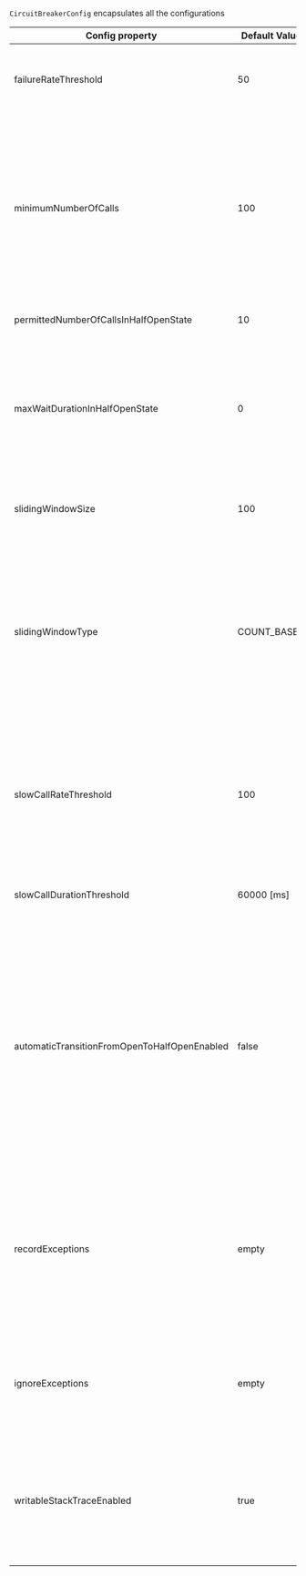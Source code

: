 `CircuitBreakerConfig` encapsulates all the configurations

Config property | Default Value | Description
--- | --- | ---
failureRateThreshold | 50 | When the failure rate is equal or greater than the threshold the CircuitBreaker transitions to open and starts short-circuiting calls.
minimumNumberOfCalls | 100 | Configures the minimum number of calls which are required (per sliding window period) before the CircuitBreaker can calculate the error rate or slow call rate. For example, if minimumNumberOfCalls is 10, then at least 10 calls must be recorded, before the failure rate can be calculated. If only 9 calls have been recorded the CircuitBreaker will not transition to open even if all 9 calls have failed.
permittedNumberOfCallsInHalfOpenState | 10 | Configures the number of permitted calls when the CircuitBreaker is half open.
maxWaitDurationInHalfOpenState | 0 | Configures a maximum wait duration which controls the longest amount of time a CircuitBreaker could stay in Half Open state, before it switches to open. Value 0 means Circuit Breaker would wait infinitely in HalfOpen State until all permitted calls have been completed.
slidingWindowSize | 100 | Configures the size of the sliding window which is used to record the outcome of calls when the CircuitBreaker is closed.
slidingWindowType | COUNT_BASED | Configures the type of the sliding window which is used to record the outcome of calls when the CircuitBreaker is closed. Sliding window can either be count-based or time-based. If the sliding window is COUNT_BASED, _the last_ `slidingWindowSize` _calls_ are recorded and aggregated. If the sliding window is TIME_BASED, _the calls of the last_ `slidingWindowSize` _seconds_ recorded and aggregated.
slowCallRateThreshold | 100 | Configures a threshold in percentage. The CircuitBreaker considers a call as slow when the call duration is greater than `slowCallDurationThreshold`. When the percentage of slow calls is equal or greater the threshold, the CircuitBreaker transitions to open and starts short-circuiting calls.
slowCallDurationThreshold | 60000 [ms] | Configures the duration threshold above which calls are considered as slow and increase the rate of slow calls.
automaticTransitionFromOpenToHalfOpenEnabled | false | If set to true it means that the CircuitBreaker will automatically transition from open to half-open state and no call is needed to trigger the transition. A _thread is created_ to monitor all the instances of CircuitBreakers to transition them to HALF_OPEN once waitDurationInOpenState passes. Whereas, if set to false the transition to HALF_OPEN only happens _if a call is made_, even after waitDurationInOpenState is passed. The advantage here is no thread monitors the state of all CircuitBreakers.
recordExceptions | empty | A list of exceptions that are recorded as a failure and thus increase the failure rate. Any exception matching or inheriting from one of the list counts as a failure, unless explicitly ignored via `ignoreExceptions`. If you specify a list of exceptions, all other exceptions count as a success, unless they are explicitly ignored by `ignoreExceptions`.
ignoreExceptions | empty | A list of exceptions that are ignored and neither count as a failure nor success. Any exception matching or inheriting from one of the list will not count as a failure nor success, even if the exceptions is part of `recordExceptions`.
writableStackTraceEnabled | true | Enables writable stack traces. When set to false, Exception.getStackTrace() returns a zero length array. This may be used to reduce log spam when the circuit breaker is open as the cause of the exceptions is already known (the circuit breaker is short-circuiting calls).